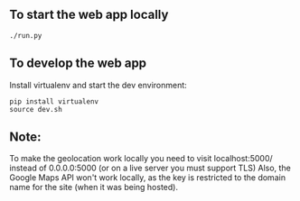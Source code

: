## To start the web app locally
    ./run.py

## To develop the web app
Install virtualenv and start the dev environment:

    pip install virtualenv
    source dev.sh

## Note:
To make the geolocation work locally you need to visit localhost:5000/ instead of 0.0.0.0:5000 (or on a live server you must support TLS)
Also, the Google Maps API won't work locally, as the key is restricted to the domain name for the site (when it was being hosted).
